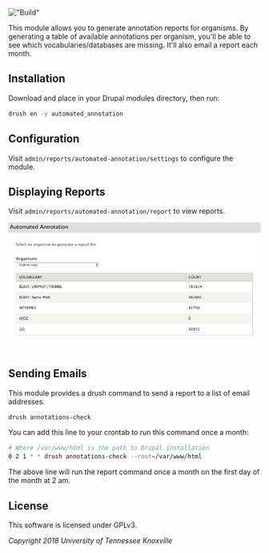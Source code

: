 !["Build"](https://travis-ci.org/statonlab/automated_annotation.svg?branch=master)

This module allows you to generate annotation reports for organisms. By generating
a table of available annotations per organism, you'll be able to see which
vocabularies/databases are missing. It'll also email a report each month.

## Installation

Download and place in your Drupal modules directory, then run:

```bash
drush en -y automated_annotation
```

## Configuration

Visit `admin/reports/automated-annotation/settings` to configure the module.

## Displaying Reports

Visit `admin/reports/automated-annotation/report` to view reports.

![Report Example](docs/aa_report.png)

## Sending Emails

This module provides a drush command to send a report to a list of email addresses.

```bash
drush annotations-check
```

You can add this line to your crontab to run this command once a month:

```bash
# Where /var/www/html is the path to Drupal installation
0 2 1 * * drush annotations-check --root=/var/www/html
```

The above line will run the report command once a month on the first day of the month at 2 am.

## License

This software is licensed under GPLv3.

*Copyright 2018 University of Tennessee Knoxville*
